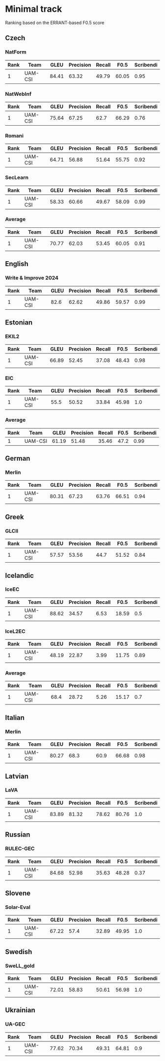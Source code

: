 # Minimal track
Ranking based on the ERRANT-based F0.5 score
## Czech
### NatForm

| Rank | Team | GLEU | Precision | Recall | __F0.5__ | Scribendi |
| ---- | ---- | ---- | --------- | ------ | ---- | --------- |
| 1 | UAM-CSI | 84.41 | 63.32 | 49.79 | 60.05 | 0.95 |

### NatWebInf

| Rank | Team | GLEU | Precision | Recall | __F0.5__ | Scribendi |
| ---- | ---- | ---- | --------- | ------ | ---- | --------- |
| 1 | UAM-CSI | 75.64 | 67.25 | 62.7 | 66.29 | 0.76 |

### Romani

| Rank | Team | GLEU | Precision | Recall | __F0.5__ | Scribendi |
| ---- | ---- | ---- | --------- | ------ | ---- | --------- |
| 1 | UAM-CSI | 64.71 | 56.88 | 51.64 | 55.75 | 0.92 |

### SecLearn

| Rank | Team | GLEU | Precision | Recall | __F0.5__ | Scribendi |
| ---- | ---- | ---- | --------- | ------ | ---- | --------- |
| 1 | UAM-CSI | 58.33 | 60.66 | 49.67 | 58.09 | 0.99 |

### Average

| Rank | Team | GLEU | Precision | Recall | __F0.5__ | Scribendi |
| ---- | ---- | ---- | --------- | ------ | ---- | --------- |
| 1 | UAM-CSI | 70.77 | 62.03 | 53.45 | 60.05 | 0.91 |

## English
### Write & Improve 2024

| Rank | Team | GLEU | Precision | Recall | __F0.5__ | Scribendi |
| ---- | ---- | ---- | --------- | ------ | ---- | --------- |
| 1 | UAM-CSI | 82.6 | 62.62 | 49.86 | 59.57 | 0.99 |

## Estonian
### EKIL2

| Rank | Team | GLEU | Precision | Recall | __F0.5__ | Scribendi |
| ---- | ---- | ---- | --------- | ------ | ---- | --------- |
| 1 | UAM-CSI | 66.89 | 52.45 | 37.08 | 48.43 | 0.98 |

### EIC

| Rank | Team | GLEU | Precision | Recall | __F0.5__ | Scribendi |
| ---- | ---- | ---- | --------- | ------ | ---- | --------- |
| 1 | UAM-CSI | 55.5 | 50.52 | 33.84 | 45.98 | 1.0 |

### Average

| Rank | Team | GLEU | Precision | Recall | __F0.5__ | Scribendi |
| ---- | ---- | ---- | --------- | ------ | ---- | --------- |
| 1 | UAM-CSI | 61.19 | 51.48 | 35.46 | 47.2 | 0.99 |

## German
### Merlin

| Rank | Team | GLEU | Precision | Recall | __F0.5__ | Scribendi |
| ---- | ---- | ---- | --------- | ------ | ---- | --------- |
| 1 | UAM-CSI | 80.31 | 67.23 | 63.76 | 66.51 | 0.94 |

## Greek
### GLCII

| Rank | Team | GLEU | Precision | Recall | __F0.5__ | Scribendi |
| ---- | ---- | ---- | --------- | ------ | ---- | --------- |
| 1 | UAM-CSI | 57.57 | 53.56 | 44.7 | 51.52 | 0.84 |

## Icelandic
### IceEC

| Rank | Team | GLEU | Precision | Recall | __F0.5__ | Scribendi |
| ---- | ---- | ---- | --------- | ------ | ---- | --------- |
| 1 | UAM-CSI | 88.62 | 34.57 | 6.53 | 18.59 | 0.5 |

### IceL2EC

| Rank | Team | GLEU | Precision | Recall | __F0.5__ | Scribendi |
| ---- | ---- | ---- | --------- | ------ | ---- | --------- |
| 1 | UAM-CSI | 48.19 | 22.87 | 3.99 | 11.75 | 0.89 |

### Average

| Rank | Team | GLEU | Precision | Recall | __F0.5__ | Scribendi |
| ---- | ---- | ---- | --------- | ------ | ---- | --------- |
| 1 | UAM-CSI | 68.4 | 28.72 | 5.26 | 15.17 | 0.7 |

## Italian
### Merlin

| Rank | Team | GLEU | Precision | Recall | __F0.5__ | Scribendi |
| ---- | ---- | ---- | --------- | ------ | ---- | --------- |
| 1 | UAM-CSI | 80.27 | 68.3 | 60.9 | 66.68 | 0.98 |

## Latvian
### LaVA

| Rank | Team | GLEU | Precision | Recall | __F0.5__ | Scribendi |
| ---- | ---- | ---- | --------- | ------ | ---- | --------- |
| 1 | UAM-CSI | 83.89 | 81.32 | 78.62 | 80.76 | 1.0 |

## Russian
### RULEC-GEC

| Rank | Team | GLEU | Precision | Recall | __F0.5__ | Scribendi |
| ---- | ---- | ---- | --------- | ------ | ---- | --------- |
| 1 | UAM-CSI | 84.68 | 52.98 | 35.63 | 48.28 | 0.37 |

## Slovene
### Solar-Eval

| Rank | Team | GLEU | Precision | Recall | __F0.5__ | Scribendi |
| ---- | ---- | ---- | --------- | ------ | ---- | --------- |
| 1 | UAM-CSI | 67.22 | 57.4 | 32.89 | 49.95 | 1.0 |

## Swedish
### SweLL_gold

| Rank | Team | GLEU | Precision | Recall | __F0.5__ | Scribendi |
| ---- | ---- | ---- | --------- | ------ | ---- | --------- |
| 1 | UAM-CSI | 72.01 | 58.83 | 50.61 | 56.98 | 1.0 |

## Ukrainian
### UA-GEC

| Rank | Team | GLEU | Precision | Recall | __F0.5__ | Scribendi |
| ---- | ---- | ---- | --------- | ------ | ---- | --------- |
| 1 | UAM-CSI | 77.62 | 70.34 | 49.31 | 64.81 | 0.9 |

